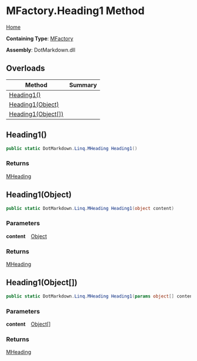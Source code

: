 # MFactory\.Heading1 Method

[Home](../../../../README.md)

**Containing Type**: [MFactory](../README.md)

**Assembly**: DotMarkdown\.dll

## Overloads

| Method | Summary |
| ------ | ------- |
| [Heading1()](#DotMarkdown_Linq_MFactory_Heading1) | |
| [Heading1(Object)](#DotMarkdown_Linq_MFactory_Heading1_System_Object_) | |
| [Heading1(Object\[\])](#DotMarkdown_Linq_MFactory_Heading1_System_Object___) | |

## Heading1\(\) <a name="DotMarkdown_Linq_MFactory_Heading1"></a>

```csharp
public static DotMarkdown.Linq.MHeading Heading1()
```

### Returns

[MHeading](../../MHeading/README.md)

## Heading1\(Object\) <a name="DotMarkdown_Linq_MFactory_Heading1_System_Object_"></a>

```csharp
public static DotMarkdown.Linq.MHeading Heading1(object content)
```

### Parameters

**content** &ensp; [Object](https://docs.microsoft.com/en-us/dotnet/api/system.object)

### Returns

[MHeading](../../MHeading/README.md)

## Heading1\(Object\[\]\) <a name="DotMarkdown_Linq_MFactory_Heading1_System_Object___"></a>

```csharp
public static DotMarkdown.Linq.MHeading Heading1(params object[] content)
```

### Parameters

**content** &ensp; [Object](https://docs.microsoft.com/en-us/dotnet/api/system.object)\[\]

### Returns

[MHeading](../../MHeading/README.md)

